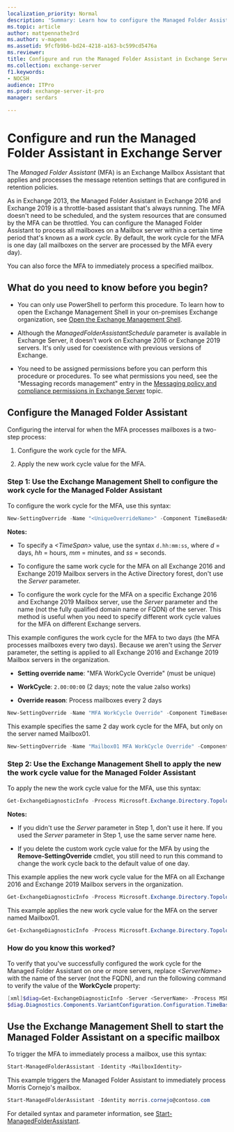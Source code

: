 ```yaml
---
localization_priority: Normal
description: 'Summary: Learn how to configure the Managed Folder Assistant in Exchange Server 2016 and Exchange Server 2019.'
ms.topic: article
author: mattpennathe3rd
ms.author: v-mapenn
ms.assetid: 9fcfb9b6-bd24-4218-a163-bc599cd5476a
ms.reviewer:
title: Configure and run the Managed Folder Assistant in Exchange Server
ms.collection: exchange-server
f1.keywords:
- NOCSH
audience: ITPro
ms.prod: exchange-server-it-pro
manager: serdars

---
```


# Configure and run the Managed Folder Assistant in Exchange Server

The *Managed Folder Assistant* (MFA) is an Exchange Mailbox Assistant that applies and processes the message retention settings that are configured in retention policies.

As in Exchange 2013, the Managed Folder Assistant in Exchange 2016 and Exchange 2019 is a throttle-based assistant that's always running. The MFA doesn't need to be scheduled, and the system resources that are consumed by the MFA can be throttled. You can configure the Managed Folder Assistant to process all mailboxes on a Mailbox server within a certain time period that's known as a *work cycle*. By default, the work cycle for the MFA is one day (all mailboxes on the server are processed by the MFA every day).

You can also force the MFA to immediately process a specified mailbox.

## What do you need to know before you begin?

- You can only use PowerShell to perform this procedure. To learn how to open the Exchange Management Shell in your on-premises Exchange organization, see [Open the Exchange Management Shell](https://docs.microsoft.com/powershell/exchange/open-the-exchange-management-shell).

- Although the _ManagedFolderAssistantSchedule_ parameter is available in Exchange Server, it doesn't work on Exchange 2016 or Exchange 2019 servers. It's only used for coexistence with previous versions of Exchange.

- You need to be assigned permissions before you can perform this procedure or procedures. To see what permissions you need, see the "Messaging records management" entry in the [Messaging policy and compliance permissions in Exchange Server](../../permissions/feature-permissions/policy-and-compliance-permissions.md) topic.

## Configure the Managed Folder Assistant

Configuring the interval for when the MFA processes mailboxes is a two-step process:

1. Configure the work cycle for the MFA.

2. Apply the new work cycle value for the MFA.

### Step 1: Use the Exchange Management Shell to configure the work cycle for the Managed Folder Assistant

To configure the work cycle for the MFA, use this syntax:

```PowerShell
New-SettingOverride -Name "<UniqueOverrideName>" -Component TimeBasedAssistants -Section ELCAssistant -Parameters @("WorkCycle=<Timespan>") -Reason "<DescriptiveReason>" [-Server <ServerName>]
```

 **Notes:**

- To specify a _\<TimeSpan\>_ value, use the syntax `d.hh:mm:ss`, where _d_ = days, _hh_ = hours, _mm_ = minutes, and _ss_ = seconds.

- To configure the same work cycle for the MFA on all Exchange 2016 and Exchange 2019 Mailbox servers in the Active Directory forest, don't use the _Server_ parameter.

- To configure the work cycle for the MFA on a specific Exchange 2016 and Exchange 2019 Mailbox server, use the _Server_ parameter and the name (not the fully qualified domain name or FQDN) of the server. This method is useful when you need to specify different work cycle values for the MFA on different Exchange servers.

This example configures the work cycle for the MFA to two days (the MFA processes mailboxes every two days). Because we aren't using the _Server_ parameter, the setting is applied to all Exchange 2016 and Exchange 2019 Mailbox servers in the organization.

- **Setting override name**: "MFA WorkCycle Override" (must be unique)

- **WorkCycle**: `2.00:00:00` (2 days; note the value `2`also works)

- **Override reason**: Process mailboxes every 2 days

```PowerShell
New-SettingOverride -Name "MFA WorkCycle Override" -Component TimeBasedAssistants -Section ELCAssistant -Parameters @("WorkCycle=2.00:00:00") -Reason "Process mailboxes every 2 days"
```

This example specifies the same 2 day work cycle for the MFA, but only on the server named Mailbox01.

```PowerShell
New-SettingOverride -Name "Mailbox01 MFA WorkCycle Override" -Component TimeBasedAssistants -Section ELCAssistant -Parameters @("WorkCycle=2.00:00:00") -Reason "Process mailboxes every 2 days" -Server Mailbox01
```

### Step 2: Use the Exchange Management Shell to apply the new the work cycle value for the Managed Folder Assistant

To apply the new the work cycle value for the MFA, use this syntax:

```PowerShell
Get-ExchangeDiagnosticInfo -Process Microsoft.Exchange.Directory.TopologyService -Component VariantConfiguration -Argument Refresh [-Server <ServerName>]
```

 **Notes:**

- If you didn't use the _Server_ parameter in Step 1, don't use it here. If you used the _Server_ parameter in Step 1, use the same server name here.

- If you delete the custom work cycle value for the MFA by using the **Remove-SettingOverride** cmdlet, you still need to run this command to change the work cycle back to the default value of one day.

This example applies the new work cycle value for the MFA on all Exchange 2016 and Exchange 2019 Mailbox servers in the organization.

```PowerShell
Get-ExchangeDiagnosticInfo -Process Microsoft.Exchange.Directory.TopologyService -Component VariantConfiguration -Argument Refresh
```

This example applies the new work cycle value for the MFA on the server named Mailbox01.

```PowerShell
Get-ExchangeDiagnosticInfo -Process Microsoft.Exchange.Directory.TopologyService -Component VariantConfiguration -Argument Refresh -Server Mailbox01
```

### How do you know this worked?

To verify that you've successfully configured the work cycle for the Managed Folder Assistant on one or more servers, replace _\<ServerName\>_ with the name of the server (not the FQDN), and run the following command to verify the value of the **WorkCycle** property:

```PowerShell
[xml]$diag=Get-ExchangeDiagnosticInfo -Server <ServerName> -Process MSExchangeMailboxAssistants -Component VariantConfiguration -Argument "Config,Component=TimeBasedAssistants"
$diag.Diagnostics.Components.VariantConfiguration.Configuration.TimeBasedAssistants.ElcAssistant
```

## Use the Exchange Management Shell to start the Managed Folder Assistant on a specific mailbox

To trigger the MFA to immediately process a mailbox, use this syntax:

```PowerShell
Start-ManagedFolderAssistant -Identity <MailboxIdentity>
```

This example triggers the Managed Folder Assistant to immediately process Morris Cornejo's mailbox.

```PowerShell
Start-ManagedFolderAssistant -Identity morris.cornejo@contoso.com
```

For detailed syntax and parameter information, see [Start-ManagedFolderAssistant](https://docs.microsoft.com/powershell/module/exchange/start-managedfolderassistant).
